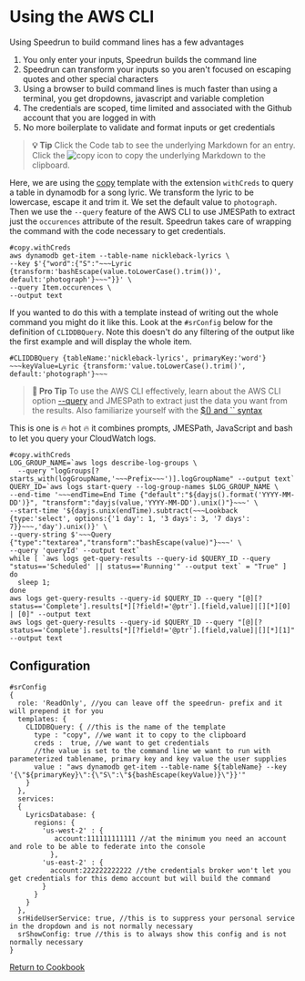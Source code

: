 # Using the AWS CLI

Using Speedrun to build command lines has a few advantages

1. You only enter your inputs, Speedrun builds the command line
2. Speedrun can transform your inputs so you aren't focused on escaping quotes and other special characters
3. Using a browser to build command lines is much faster than using a terminal, you get dropdowns, javascript and variable completion
4. The credentials are scoped, time limited and associated with the Github account that you are logged in with
5. No more boilerplate to validate and format inputs or get credentials

> **💡 Tip**
> Click the Code tab to see the underlying Markdown for an entry.  Click the ![copy](https://user-images.githubusercontent.com/97474956/201821050-e1acc9f6-d41f-4485-9616-0b694f211d4e.svg) icon to copy the underlying Markdown to the clipboard.

Here, we are using the [copy](https://github.com/No-Backspace-Crew/Speedrun/wiki/Templates#copy) template with the extension `withCreds` to query a table in dynamodb for a song lyric.  We transform the lyric to be lowercase, escape it and trim it.  We set the default value to `photograph`.  Then we use the `--query` feature of the AWS CLI to use JMESPath to extract just the `occurences` attribute of the result.  Speedrun takes care of wrapping the command with the code necessary to get credentials.

```
#copy.withCreds
aws dynamodb get-item --table-name nickleback-lyrics \
--key $'{"word":{"S":"~~~Lyric {transform:'bashEscape(value.toLowerCase().trim())', default:'photograph'}~~~"}}' \
--query Item.occurences \
--output text
```

If you wanted to do this with a template instead of writing out the whole command you might do it like this.  Look at the `#srConfig` below for the definition of `CLIDDBQuery`.  Note this doesn't do any filtering of the output like the first example and will display the whole item.

```
#CLIDDBQuery {tableName:'nickleback-lyrics', primaryKey:'word'}
~~~keyValue=Lyric {transform:'value.toLowerCase().trim()', default:'photograph'}~~~
```

> **:star_struck: Pro Tip**
> To use the AWS CLI effectively, learn about the AWS CLI option [--query](https://docs.aws.amazon.com/cli/latest/userguide/cli-usage-filter.html#cli-usage-filter-client-side) and JMESPath to extract just the data you want from the results.  Also familiarize yourself with the [$() and `` syntax](https://www.redhat.com/sysadmin/backtick-operator-vs-parens)


This is one is :fire: hot :fire: it combines prompts, JMESPath, JavaScript and bash to let you query your CloudWatch logs.

```
#copy.withCreds
LOG_GROUP_NAME=`aws logs describe-log-groups \
  --query "logGroups[?starts_with(logGroupName,'~~~Prefix~~~')].logGroupName" --output text`
QUERY_ID=`aws logs start-query --log-group-names $LOG_GROUP_NAME \
--end-time '~~~endTime=End Time {"default":"${dayjs().format('YYYY-MM-DD')}", "transform":"dayjs(value,'YYYY-MM-DD').unix()"}~~~' \
--start-time '${dayjs.unix(endTime).subtract(~~~Lookback {type:'select', options:{'1 day': 1, '3 days': 3, '7 days': 7}}~~~,'day').unix()}' \
--query-string $'~~~Query {"type":"textarea","transform":"bashEscape(value)"}~~~' \
--query 'queryId' --output text`
while [ `aws logs get-query-results --query-id $QUERY_ID --query "status=='Scheduled' || status=='Running'" --output text` = "True" ]
do
  sleep 1;
done 
aws logs get-query-results --query-id $QUERY_ID --query "[@][?status=='Complete'].results[*][?field!='@ptr'].[field,value]|[][*][0] | [0]" --output text
aws logs get-query-results --query-id $QUERY_ID --query "[@][?status=='Complete'].results[*][?field!='@ptr'].[field,value]|[][*][1]" --output text
```

## Configuration
```
#srConfig
{
  role: 'ReadOnly', //you can leave off the speedrun- prefix and it will prepend it for you
  templates: {
    CLIDDBQuery: { //this is the name of the template
      type : "copy", //we want it to copy to the clipboard
      creds :  true, //we want to get credentials
      //the value is set to the command line we want to run with parameterized tablename, primary key and key value the user supplies
      value : "aws dynamodb get-item --table-name ${tableName} --key '{\"${primaryKey}\":{\"S\":\"${bashEscape(keyValue)}\"}}'"
    }
  },
  services:
  {
    LyricsDatabase: {
      regions: {
        'us-west-2' : {
           account:111111111111 //at the minimum you need an account and role to be able to federate into the console
          },
        'us-east-2' : {
          account:222222222222 //the credentials broker won't let you get credentials for this demo account but will build the command
        }
      }
    }
  },
  srHideUserService: true, //this is to suppress your personal service in the dropdown and is not normally necessary
  srShowConfig: true //this is to always show this config and is not normally necessary
}

```

[Return to Cookbook](https://github.com/No-Backspace-Crew/Speedrun/wiki/Cookbook)
